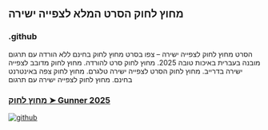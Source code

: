 ## מחוץ לחוק הסרט המלא לצפייה ישירה

### .github

הסרט מחוץ לחוק לצפייה ישירה – צפו בסרט מחוץ לחוק בחינם ללא הורדה עם תרגום מובנה בעברית באיכות טובה 2025. מחוץ לחוק סרט להורדה. מחוץ לחוק מדובב לצפייה ישירה בדרייב. מחוץ לחוק הסרט לצפייה ישירה טלגרם. מחוץ לחוק צפה באינטרנט בחינם. מחוץ לחוק לצפייה ישירה עם תרגום

### [מחוץ לחוק ➤ Gunner 2025](https://watching4khdmovies.blogspot.com/2025/07/gunner-he.html)

<a href="https://watching4khdmovies.blogspot.com/2025/07/gunner-he.html" rel="nofollow"><img src="https://image.tmdb.org/t/p/w1280/cS2TXN1YlrCvkZmMxaevC1ZKtEz.jpg" alt="github" data-canonical-src="https://image.tmdb.org/t/p/w1280/cS2TXN1YlrCvkZmMxaevC1ZKtEz.jpg" style="max-width: 100%;"></a>
